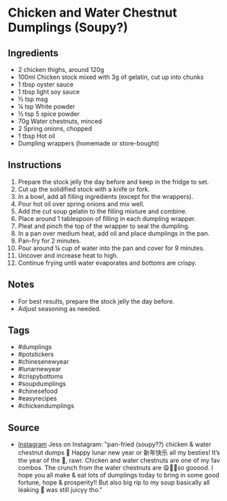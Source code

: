  # Chicken and Water Chestnut Dumplings (Soupy?)

## Ingredients

- 2 chicken thighs, around 120g
- 100ml Chicken stock mixed with 3g of gelatin, cut up into chunks
- 1 tbsp oyster sauce
- 1 tbsp light soy sauce
- ½ tsp msg
- ¼ tsp White powder
- ½ tsp 5 spice powder
- 70g Water chestnuts, minced
- 2 Spring onions, chopped
- 1 tbsp Hot oil
- Dumpling wrappers (homemade or store-bought)

## Instructions

1. Prepare the stock jelly the day before and keep in the fridge to set.
2. Cut up the solidified stock with a knife or fork.
3. In a bowl, add all filling ingredients (except for the wrappers).
4. Pour hot oil over spring onions and mix well.
5. Add the cut soup gelatin to the filling mixture and combine.
6. Place around 1 tablespoon of filling in each dumpling wrapper.
7. Pleat and pinch the top of the wrapper to seal the dumpling.
8. In a pan over medium heat, add oil and place dumplings in the pan.
9. Pan-fry for 2 minutes.
10. Pour around ¼ cup of water into the pan and cover for 9 minutes.
11. Uncover and increase heat to high.
12. Continue frying until water evaporates and bottoms are crispy.

## Notes

- For best results, prepare the stock jelly the day before.
- Adjust seasoning as needed.

## Tags

- #dumplings
- #potstickers
- #chinesenewyear
- #lunarnewyear
- #crispybottoms
- #soupdumplings
- #chinesefood
- #easyrecipes
- #chickendumplings

## Source

- [Instagram](https://www.instagram.com/p/C3Lb4H4I-CT) Jess on Instagram: "pan-fried (soupy??) chicken & water chestnut dumps 🥟 Happy lunar new year or 新年快乐 all my besties! It’s the year of the 🐉, rawr. Chicken and water chestnuts are one of my fav combos. The crunch from the water chestnuts are 😩🤌🏽so gooood. I hope you all make & eat lots of dumplings today to bring in some good fortune, hope & prosperity!! But also big rip to my soup basically all leaking 🥲 was still juicyy tho."